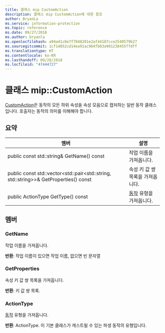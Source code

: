 ```yaml
---
title: 클래스 mip CustomAction
description: 클래스 mip CustomAction에 대한 참조
author: BryanLa
ms.service: information-protection
ms.topic: reference
ms.date: 09/27/2018
ms.author: bryanla
ms.openlocfilehash: a94a41c0e7f7848201e2af44187cce2540579b27
ms.sourcegitcommit: 1cf14852cd14ea91ac964fb03a901238455ffdff
ms.translationtype: HT
ms.contentlocale: ko-KR
ms.lasthandoff: 09/28/2018
ms.locfileid: "47444727"
---
```

# <a name="class-mipcustomaction"></a>클래스 mip::CustomAction 
[CustomAction](class_mip_customaction.md)은 동작의 모든 하위 속성을 속성 모음으로 캡처하는 일반 동작 클래스입니다. 호출자는 동작의 의미를 이해해야 합니다.
  
## <a name="summary"></a>요약
 멤버                        | 설명                                
--------------------------------|---------------------------------------------
 public const std::string& GetName() const  |  작업 이름을 가져옵니다.
public const std::vector<std::pair<std::string, std::string>>& GetProperties() const  |  속성 키 값 쌍 목록을 가져옵니다.
 public ActionType GetType() const  |  [동작](class_mip_action.md) 유형을 가져옵니다.
  
## <a name="members"></a>멤버
  
### <a name="getname"></a>GetName
작업 이름을 가져옵니다.

  
**반환**: 작업 이름이 있으면 작업 이름, 없으면 빈 문자열
  
### <a name="getproperties"></a>GetProperties
속성 키 값 쌍 목록을 가져옵니다.

  
**반환**: 키 값 쌍 목록.
  
### <a name="actiontype"></a>ActionType
[동작](class_mip_action.md) 유형을 가져옵니다.

  
**반환**: ActionType. 이 기본 클래스가 캐스트될 수 있는 파생 동작의 유형입니다.